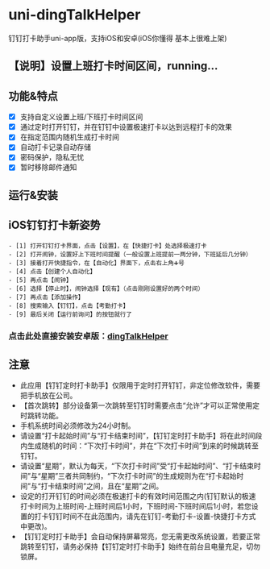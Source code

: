 # uni-dingTalkHelper

钉钉打卡助手uni-app版，支持iOS和安卓(iOS你懂得 基本上很难上架)

## 【说明】设置上班打卡时间区间，running...

## 功能&特点
- [x] 支持自定义设置上班/下班打卡时间区间
- [x] 通过定时打开钉钉，并在钉钉中设置极速打卡以达到远程打卡的效果
- [x] 在指定范围内随机生成打卡时间
- [x] 自动打卡记录自动存储
- [x] 密码保护，隐私无忧
- [x] 暂时移除邮件通知

 ## 运行&安装
 ## iOS钉钉打卡新姿势
	- [1] 打开钉钉打卡界面，点击【设置】，在【快捷打卡】处选择极速打卡
	- [2] 打开闹钟，设置好上下班时间提醒（一般设置上班提前一两分钟，下班延后几分钟）
	- [3] 接着打开快捷指令，在【自动化】界面下，点击右上角➕号
	- [4] 点击【创建个人自动化】
	- [5] 再点击【闹钟】
	- [6] 选择【停止时】，闹钟选择【现有】（点击刚刚设置好的两个时间）
	- [7] 再点击【添加操作】
	- [8] 搜索输入【钉钉】，点击【考勤打卡】
	- [9] 最后关闭【运行前询问】的按钮就行了

 ### 点击此处直接安装安卓版：[dingTalkHelper](https://mp-b31ef451-5b3f-4638-bb8d-b2d7267a1e43.cdn.bspapp.com/cloudstorage/_20231219154517.apk)

 ## 注意
* 此应用【钉钉定时打卡助手】仅限用于定时打开钉钉，非定位修改软件，需要把手机放在公司。
* 【首次跳转】部分设备第一次跳转至钉钉时需要点击“允许”才可以正常使用定时跳转功能。
* 手机系统时间必须修改为24小时制。
* 请设置“打卡起始时间”与“打卡结束时间”，【钉钉定时打卡助手】将在此时间段内生成随机的时间：“下次打卡时间”，并在“下次打卡时间”到来的时候跳转至钉钉。
* 请设置“星期”，默认为每天，“下次打卡时间”受“打卡起始时间”、“打卡结束时间”与“星期”三者共同制约，“下次打卡时间”的生成规则为在“打卡起始时间”与“打卡结束时间”之间，且在“星期”之间。
* 设定的打开钉钉的时间必须在极速打卡的有效时间范围之内(钉钉默认的极速打卡时间为上班时间-上班时间后1小时，下班时间-下班时间后1小时，若您设置的打卡钉钉时间不在此范围内，请先在钉钉-考勤打卡-设置-快捷打卡方式中更改)。
* 【钉钉定时打卡助手】会自动保持屏幕常亮，您无需更改系统设置，若要正常跳转至钉钉，请务必保持【钉钉定时打卡助手】始终在前台且电量充足，切勿锁屏。

 
